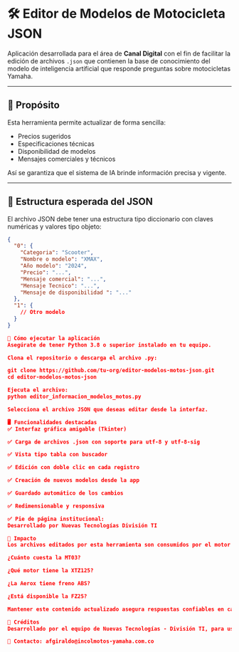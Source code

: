 # 🛠️ Editor de Modelos de Motocicleta JSON

Aplicación desarrollada para el área de **Canal Digital** con el fin de facilitar la edición de archivos `.json` que contienen la base de conocimiento del modelo de inteligencia artificial que responde preguntas sobre motocicletas Yamaha.

---

## 🎯 Propósito

Esta herramienta permite actualizar de forma sencilla:

- Precios sugeridos
- Especificaciones técnicas
- Disponibilidad de modelos
- Mensajes comerciales y técnicos

Así se garantiza que el sistema de IA brinde información precisa y vigente.

---

## 📂 Estructura esperada del JSON

El archivo JSON debe tener una estructura tipo diccionario con claves numéricas y valores tipo objeto:

```json
{
  "0": {
    "Categoria": "Scooter",
    "Nombre o modelo": "XMAX",
    "Año modelo": "2024",
    "Precio": "...",
    "Mensaje comercial": "...",
    "Mensaje Tecnico": "...",
    "Mensaje de disponibilidad ": "..."
  },
  "1": {
    // Otro modelo
  }
}

🚀 Cómo ejecutar la aplicación
Asegúrate de tener Python 3.8 o superior instalado en tu equipo.

Clona el repositorio o descarga el archivo .py:

git clone https://github.com/tu-org/editor-modelos-motos-json.git
cd editor-modelos-motos-json

Ejecuta el archivo:
python editor_informacion_modelos_motos.py

Selecciona el archivo JSON que deseas editar desde la interfaz.

🖥️ Funcionalidades destacadas
✅ Interfaz gráfica amigable (Tkinter)

✅ Carga de archivos .json con soporte para utf-8 y utf-8-sig

✅ Vista tipo tabla con buscador

✅ Edición con doble clic en cada registro

✅ Creación de nuevos modelos desde la app

✅ Guardado automático de los cambios

✅ Redimensionable y responsiva

✅ Pie de página institucional:
Desarrollado por Nuevas Tecnologías División TI

🧠 Impacto
Los archivos editados por esta herramienta son consumidos por el motor de IA para responder preguntas como:

¿Cuánto cuesta la MT03?

¿Qué motor tiene la XTZ125?

¿La Aerox tiene freno ABS?

¿Está disponible la FZ25?

Mantener este contenido actualizado asegura respuestas confiables en canales digitales y asistentes virtuales.

🤝 Créditos
Desarrollado por el equipo de Nuevas Tecnologías - División TI, para uso exclusivo del área Canal Digital.

📧 Contacto: afgiraldo@incolmotos-yamaha.com.co
